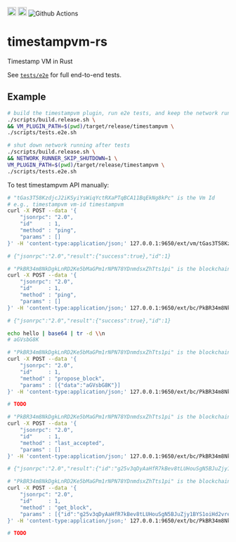 
[<img alt="crates.io" src="https://img.shields.io/crates/v/timestampvm.svg?style=for-the-badge&color=fc8d62&logo=rust" height="20">](https://crates.io/crates/timestampvm)
[<img alt="docs.rs" src="https://img.shields.io/badge/docs.rs-timestampvm-66c2a5?style=for-the-badge&labelColor=555555&logo=docs.rs" height="20">](https://docs.rs/timestampvm)
![Github Actions](https://github.com/ava-labs/timestampvm-rs/actions/workflows/test-and-release.yml/badge.svg)

# timestampvm-rs

Timestamp VM in Rust

See [`tests/e2e`](tests/e2e/src/tests/mod.rs) for full end-to-end tests.

## Example

```bash
# build the timestampvm plugin, run e2e tests, and keep the network running
./scripts/build.release.sh \
&& VM_PLUGIN_PATH=$(pwd)/target/release/timestampvm \
./scripts/tests.e2e.sh
```

```bash
# shut down network running after tests
./scripts/build.release.sh \
&& NETWORK_RUNNER_SKIP_SHUTDOWN=1 \
VM_PLUGIN_PATH=$(pwd)/target/release/timestampvm \
./scripts/tests.e2e.sh
```

To test timestampvm API manually:

```bash
# "tGas3T58KzdjcJ2iKSyiYsWiqYctRXaPTqBCA11BqEkNg8kPc" is the Vm Id
# e.g., timestampvm vm-id timestampvm
curl -X POST --data '{
    "jsonrpc": "2.0",
    "id"     : 1,
    "method" : "ping",
    "params" : []
}' -H 'content-type:application/json;' 127.0.0.1:9650/ext/vm/tGas3T58KzdjcJ2iKSyiYsWiqYctRXaPTqBCA11BqEkNg8kPc/static

# {"jsonrpc":"2.0","result":{"success":true},"id":1}
```

```bash
# "PkBR34m8NkDgkLnRD2Ke5bMaGPm1rNPN78YDnmdsxZhTts1pi" is the blockchain Id
curl -X POST --data '{
    "jsonrpc": "2.0",
    "id"     : 1,
    "method" : "ping",
    "params" : []
}' -H 'content-type:application/json;' 127.0.0.1:9650/ext/bc/PkBR34m8NkDgkLnRD2Ke5bMaGPm1rNPN78YDnmdsxZhTts1pi/rpc

# {"jsonrpc":"2.0","result":{"success":true},"id":1}
```

```bash
echo hello | base64 | tr -d \\n
# aGVsbG8K

# "PkBR34m8NkDgkLnRD2Ke5bMaGPm1rNPN78YDnmdsxZhTts1pi" is the blockchain Id
curl -X POST --data '{
    "jsonrpc": "2.0",
    "id"     : 1,
    "method" : "propose_block",
    "params" : [{"data":"aGVsbG8K"}]
}' -H 'content-type:application/json;' 127.0.0.1:9650/ext/bc/PkBR34m8NkDgkLnRD2Ke5bMaGPm1rNPN78YDnmdsxZhTts1pi/rpc

# TODO
```

```bash
# "PkBR34m8NkDgkLnRD2Ke5bMaGPm1rNPN78YDnmdsxZhTts1pi" is the blockchain Id
curl -X POST --data '{
    "jsonrpc": "2.0",
    "id"     : 1,
    "method" : "last_accepted",
    "params" : []
}' -H 'content-type:application/json;' 127.0.0.1:9650/ext/bc/PkBR34m8NkDgkLnRD2Ke5bMaGPm1rNPN78YDnmdsxZhTts1pi/rpc

# {"jsonrpc":"2.0","result":{"id":"g25v3qDyAaHfR7kBev8tLUHouSgN5BJuZjy1BYS1oiHd2vres"},"id":1}
```

```bash
# "PkBR34m8NkDgkLnRD2Ke5bMaGPm1rNPN78YDnmdsxZhTts1pi" is the blockchain Id
curl -X POST --data '{
    "jsonrpc": "2.0",
    "id"     : 1,
    "method" : "get_block",
    "params" : [{"id":"g25v3qDyAaHfR7kBev8tLUHouSgN5BJuZjy1BYS1oiHd2vres"}]
}' -H 'content-type:application/json;' 127.0.0.1:9650/ext/bc/PkBR34m8NkDgkLnRD2Ke5bMaGPm1rNPN78YDnmdsxZhTts1pi/rpc

# TODO
```
